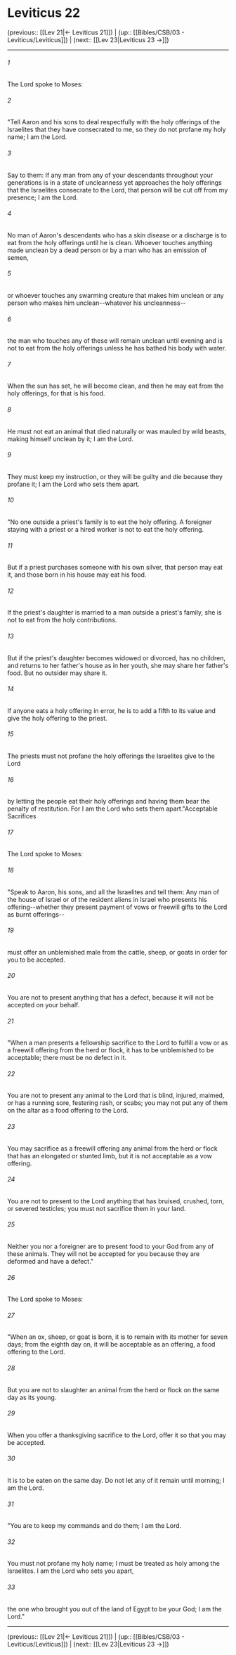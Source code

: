 # Leviticus 22

(previous:: [[Lev 21|← Leviticus 21]]) | (up:: [[Bibles/CSB/03 - Leviticus/Leviticus]]) | (next:: [[Lev 23|Leviticus 23 →]])

***


###### 1 
The Lord spoke to Moses: 

###### 2 
"Tell Aaron and his sons to deal respectfully with the holy offerings of the Israelites that they have consecrated to me, so they do not profane my holy name; I am the Lord. 

###### 3 
Say to them: If any man from any of your descendants throughout your generations is in a state of uncleanness yet approaches the holy offerings that the Israelites consecrate to the Lord, that person will be cut off from my presence; I am the Lord. 

###### 4 
No man of Aaron's descendants who has a skin disease or a discharge is to eat from the holy offerings until he is clean. Whoever touches anything made unclean by a dead person or by a man who has an emission of semen, 

###### 5 
or whoever touches any swarming creature that makes him unclean or any person who makes him unclean--whatever his uncleanness-- 

###### 6 
the man who touches any of these will remain unclean until evening and is not to eat from the holy offerings unless he has bathed his body with water. 

###### 7 
When the sun has set, he will become clean, and then he may eat from the holy offerings, for that is his food. 

###### 8 
He must not eat an animal that died naturally or was mauled by wild beasts, making himself unclean by it; I am the Lord. 

###### 9 
They must keep my instruction, or they will be guilty and die because they profane it; I am the Lord who sets them apart. 

###### 10 
"No one outside a priest's family is to eat the holy offering. A foreigner staying with a priest or a hired worker is not to eat the holy offering. 

###### 11 
But if a priest purchases someone with his own silver, that person may eat it, and those born in his house may eat his food. 

###### 12 
If the priest's daughter is married to a man outside a priest's family, she is not to eat from the holy contributions. 

###### 13 
But if the priest's daughter becomes widowed or divorced, has no children, and returns to her father's house as in her youth, she may share her father's food. But no outsider may share it. 

###### 14 
If anyone eats a holy offering in error, he is to add a fifth to its value and give the holy offering to the priest. 

###### 15 
The priests must not profane the holy offerings the Israelites give to the Lord 

###### 16 
by letting the people eat their holy offerings and having them bear the penalty of restitution. For I am the Lord who sets them apart."Acceptable Sacrifices 

###### 17 
The Lord spoke to Moses: 

###### 18 
"Speak to Aaron, his sons, and all the Israelites and tell them: Any man of the house of Israel or of the resident aliens in Israel who presents his offering--whether they present payment of vows or freewill gifts to the Lord as burnt offerings-- 

###### 19 
must offer an unblemished male from the cattle, sheep, or goats in order for you to be accepted. 

###### 20 
You are not to present anything that has a defect, because it will not be accepted on your behalf. 

###### 21 
"When a man presents a fellowship sacrifice to the Lord to fulfill a vow or as a freewill offering from the herd or flock, it has to be unblemished to be acceptable; there must be no defect in it. 

###### 22 
You are not to present any animal to the Lord that is blind, injured, maimed, or has a running sore, festering rash, or scabs; you may not put any of them on the altar as a food offering to the Lord. 

###### 23 
You may sacrifice as a freewill offering any animal from the herd or flock that has an elongated or stunted limb, but it is not acceptable as a vow offering. 

###### 24 
You are not to present to the Lord anything that has bruised, crushed, torn, or severed testicles; you must not sacrifice them in your land. 

###### 25 
Neither you nor a foreigner are to present food to your God from any of these animals. They will not be accepted for you because they are deformed and have a defect." 

###### 26 
The Lord spoke to Moses: 

###### 27 
"When an ox, sheep, or goat is born, it is to remain with its mother for seven days; from the eighth day on, it will be acceptable as an offering, a food offering to the Lord. 

###### 28 
But you are not to slaughter an animal from the herd or flock on the same day as its young. 

###### 29 
When you offer a thanksgiving sacrifice to the Lord, offer it so that you may be accepted. 

###### 30 
It is to be eaten on the same day. Do not let any of it remain until morning; I am the Lord. 

###### 31 
"You are to keep my commands and do them; I am the Lord. 

###### 32 
You must not profane my holy name; I must be treated as holy among the Israelites. I am the Lord who sets you apart, 

###### 33 
the one who brought you out of the land of Egypt to be your God; I am the Lord."

***

(previous:: [[Lev 21|← Leviticus 21]]) | (up:: [[Bibles/CSB/03 - Leviticus/Leviticus]]) | (next:: [[Lev 23|Leviticus 23 →]])
